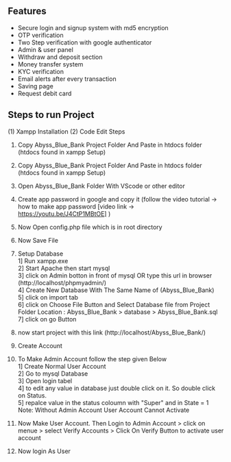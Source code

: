## Features
- Secure login and signup system with md5 encryption
- OTP verification 
- Two Step verification with google authenticator
- Admin & user panel
- Withdraw and deposit section
- Money transfer system
- KYC verification
- Email alerts after every transaction
- Saving page
- Request debit card 


## Steps to run Project 
(1) Xampp Installation
(2) Code Edit Steps  
1. Copy Abyss_Blue_Bank Project Folder And Paste in htdocs folder (htdocs found in xampp Setup)  
1. Copy Abyss_Blue_Bank Project Folder And Paste in htdocs folder (htdocs found in xampp Setup)  
2. Open Abyss_Blue_Bank Folder With VScode or other editor   
3. Create app password in google and copy it (follow the video tutorial -> how to make app password [video link -> https://youtu.be/J4CtP1MBtOE] )  
4. Now Open config.php file which is in root directory     
5. Now Save File
6. Setup Database  
    1] Run xampp.exe  
    2] Start Apache then start mysql  
    3] click on Admin botton in front of mysql OR  type this url in browser (http://localhost/phpmyadmin/)  
    4] Create New Database With The Same Name of (Abyss_Blue_Bank)  
    5] click on import tab  
    6] click on Choose File Button and Select Database file from Project Folder Location : Abyss_Blue_Bank > database > Abyss_Blue_Bank.sql  
    7] click on go Button   


7. now start project with this link (http://localhost/Abyss_Blue_Bank/)  
8. Create Account  
9. To Make Admin Account follow the step given Below  
    1] Create Normal User Account  
    2] Go to mysql Database   
    3] Open login tabel  
    4] to edit any value in database just double click on it. So double click on Status.  
    5] repalce value in the status coloumn with "Super" and in State = 1   
    Note: Without Admin Account User Account Cannot Activate  

11. Now Make User Account. Then Login to Admin Account > click on menue > select Verify Accounts > Click On Verify Button to activate user account
12. Now login As User    

